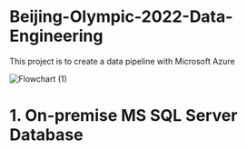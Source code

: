 # Beijing-Olympic-2022-Data-Engineering
This project is to create a data pipeline with Microsoft Azure

![Flowchart (1)](https://github.com/DucTran182/Beijing-Olympic-2022-Data-Engineering/assets/102782569/aeb69ce4-26c7-4871-88eb-8424228e0565)

# 1. On-premise MS SQL Server Database

